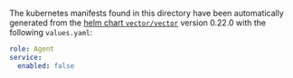 The kubernetes manifests found in this directory have been automatically generated
from the [helm chart `vector/vector`](https://github.com/vectordotdev/helm-charts/tree/master/charts/vector)
version 0.22.0 with the following `values.yaml`:

```yaml
role: Agent
service:
  enabled: false
```
